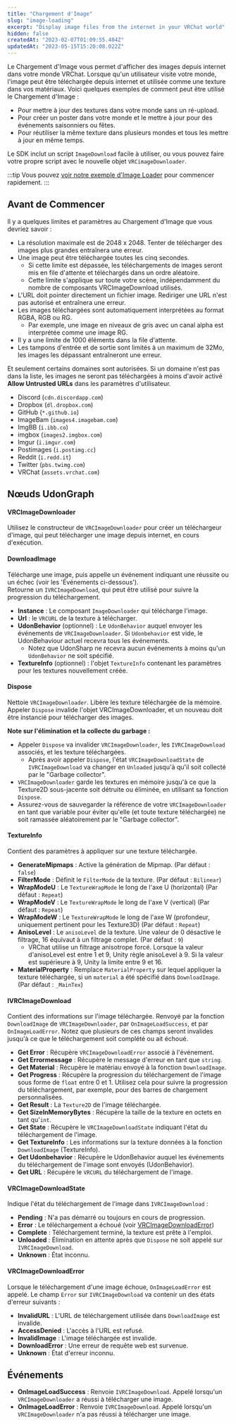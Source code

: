```yaml
---
title: "Chargement d'Image"
slug: "image-loading"
excerpt: "Display image files from the internet in your VRChat world"
hidden: false
createdAt: "2023-02-07T01:09:55.404Z"
updatedAt: "2023-05-15T15:20:08.022Z"
---
```

Le Chargement d'Image vous permet d'afficher des images depuis internet dans votre monde VRChat. Lorsque qu'un utilisateur visite votre monde, l'image peut être téléchargée depuis internet et utilisée comme une texture dans vos matériaux. Voici quelques exemples de comment peut être utilisé le Chargement d'Image :

- Pour mettre à jour des textures dans votre monde sans un ré-upload.
- Pour créer un poster dans votre monde et le mettre à jour pour des événements saisonniers ou fêtes.
- Pour réutiliser la même texture dans plusieurs mondes et tous les mettre à jour en même temps.

Le SDK inclut un script `ImageDownload` facile à utiliser, ou vous pouvez faire votre propre script avec le nouvelle objet `VRCimageDownloader`.

:::tip
Vous pouvez [voir notre exemple d'Image Loader](/worlds/examples/image-loading) pour commencer rapidement.
:::
## Avant de Commencer

Il y a quelques limites et paramètres au Chargement d'Image que vous devriez savoir :

- La résolution maximale est de 2048 x 2048. Tenter de télécharger des images plus grandes entraînera une erreur.
- Une image peut être téléchargée toutes les cinq secondes.
  - Si cette limite est dépassée, les téléchargements de images seront mis en file d'attente et téléchargés dans un ordre aléatoire.
  - Cette limite s'applique sur toute votre scène, indépendamment du nombre de composants VRCImageDownload utilisés.
- L'URL doit pointer directement un fichier image. Rediriger une URL n'est pas autorisé et entraînera une erreur.
- Les images téléchargées sont automatiquement interprétées au format RGBA, RGB ou RG.
  - Par exemple, une image en niveaux de gris avec un canal alpha est interprétée comme une image RG.
- Il y a une limite de 1000 éléments dans la file d'attente.
- Les tampons d'entrée et de sortie sont limités à un maximum de 32Mo, les images les dépassant entraîneront une erreur.

Et seulement certains domaines sont autorisées. Si un domaine n'est pas dans la liste, les images ne seront pas téléchargées à moins d'avoir activé **Allow Untrusted URLs** dans les paramètres d'utilisateur.

- Discord (`cdn.discordapp.com`)
- Dropbox (`dl.dropbox.com`)
- GitHub (`*.github.io`)
- ImageBam (`images4.imagebam.com`)
- ImgBB (`i.ibb.co`)
- imgbox (`images2.imgbox.com`)
- Imgur (`i.imgur.com`)
- Postimages (`i.postimg.cc`)
- Reddit (`i.redd.it`)
- Twitter (`pbs.twimg.com`)
- VRChat (`assets.vrchat.com`)

## Nœuds UdonGraph

#### VRCImageDownloader

Utilisez le constructeur de `VRCImageDownloader` pour créer un téléchargeur d'image, qui peut télécharger une image depuis internet, en cours d'exécution.

#### DownloadImage

Télécharge une image, puis appelle un événement indiquant une réussite ou un échec (voir les 'Événements ci-dessous').  
Retourne un `IVRCImageDownload`, qui peut être utilisé pour suivre la progression du téléchargement.

- **Instance** : Le composant `ImageDownloader` qui télécharge l'image.
- **Url** : le `VRCURL` de la texture à télécharger.
- **UdonBehavior** (optionnel) : Le `UdonBehavior` auquel envoyer les événements de `VRCImageDownloader`. Si `Udonbehavior` est vide, le UdonBehaviour actuel recevra tous les événements.
  - Notez que UdonSharp ne recevra aucun événements à moins qu'un `UdonBehavior` ne soit spécifié.
- **TextureInfo** (optionnel) : l'objet `TextureInfo` contenant les paramètres pour les textures nouvellement créée.

#### Dispose

Nettoie `VRCImageDownloader`. Libère les texture téléchargée de la mémoire. Appeler `Dispose` invalide l'objet VRCImageDownloader, et un nouveau doit être instancié pour télécharger des images.

**Note sur l'élimination et la collecte du garbage :**

- Appeler `Dispose` va invalider `VRCImageDownloader`, les `IVRCImageDownload` associés, et les texture téléchargées.
  - Après avoir appeler `Dispose`, l'état `VRCImageDownloadState` de `IVRCImageDownload` va changer en `Unloaded` jusqu'à qu'il soit collecté par le "Garbage collector".
- `VRCImageDownloader` garde les textures en mémoire jusqu'à ce que la Texture2D sous-jacente soit détruite ou éliminée, en utilisant sa fonction `Dispose`.
- Assurez-vous de sauvegarder la référence de votre `VRCImageDownloader` en tant que variable pour éviter qu'elle (et toute texture téléchargée) ne soit ramassée aléatoirement par le "Garbage collector".

#### TextureInfo

Contient des paramètres à appliquer sur une texture téléchargée.

- **GenerateMipmaps** : Active la génération de Mipmap. (Par défaut : `false`)
- **FilterMode** : Définit le `FilterMode` de la texture. (Par défaut : `Bilinear`)
- **WrapModeU** : Le `TextureWrapMode` le long de l'axe U (horizontal) (Par défaut : `Repeat`)
- **WrapModeV** : Le `TextureWrapMode` le long de l'axe V (vertical) (Par défaut : `Repeat`)
- **WrapModeW** : Le `TextureWrapMode` le long de l'axe W (profondeur, uniquement pertinent pour les Texture3D) (Par défaut : `Repeat`)
- **AnisoLevel** : Le `anisoLevel` de la texture. Une valeur de 0 désactive le filtrage, 16 équivaut à un filtrage complet. (Par défaut : `9`)
  - VRChat utilise un filtrage anisotrope forcé. Lorsque la valeur d'anisoLevel est entre 1 et 9, Unity règle anisoLevel à 9. Si la valeur est supérieure à 9, Unity la limite entre 9 et 16.
- **MaterialProperty** : Remplace `MaterialProperty` sur lequel appliquer la texture téléchargée, si un `material` a été spécifié dans `DownloadImage`. (Par défaut : `_MainTex`)

#### IVRCImageDownload

Contient des informations sur l'image téléchargée. Renvoyé par la fonction `DownloadImage` de `VRCImageDownloader`, par `OnImageLoadSuccess`, et par `OnImageLoadError`.
Notez que plusieurs de ces champs seront invalides jusqu'à ce que le téléchargement soit complété ou ait échoué.

- **Get Error** : Récupère `VRCImageDownloadError` associé à l'événement.
- **Get Errormessage** : Récupère le message d'erreur en tant que `string`.
- **Get Material** : Récupère le matériau envoyé à la fonction `DownloadImage`.
- **Get Progress** : Récupère la progression du téléchargement de l'image sous forme de `float` entre 0 et 1. Utilisez cela pour suivre la progression du téléchargement, par exemple, pour des barres de chargement personnalisées.
- **Get Result** : La `Texture2D` de l'image téléchargée.
- **Get SizeInMemoryBytes** : Récupère la taille de la texture en octets en tant qu'`int`.
- **Get State** : Récupère le `VRCImageDownloadState` indiquant l'état du téléchargement de l'image.
- **Get TextureInfo** : Les informations sur la texture données à la fonction `DownloadImage` (TextureInfo).
- **Get Udonbehavior** : Récupère le UdonBehavior auquel les événements du téléchargement de l'image sont envoyés (UdonBehavior).
- **Get URL** : Récupère le `VRCURL` du téléchargement de l'image.

#### VRCImageDownloadState

Indique l'état du téléchargement de l'image dans `IVRCImageDownload` :

- **Pending** : N'a pas démarré ou toujours en cours de progression.
- **Error** : Le téléchargement a échoué (voir [VRCImageDownloadError](#vrcimagedownloaderror))
- **Complete** : Téléchargement terminé, la texture est prête à l'emploi.
- **Unloaded** : Élimination en attente après que `Dispose` ne soit appelé sur `IVRCImageDownload`.
- **Unknown** : État inconnu.

#### VRCImageDownloadError

Lorsque le téléchargement d'une image échoue, `OnImageLoadError` est appelé. Le champ `Error` sur `IVRCImageDownload` va contenir un des états d'erreur suivants :

- **InvalidURL** : L'URL de téléchargement utilisée dans `DownloadImage` est invalide.
- **AccessDenied** : L'accès à l'URL est refusé.
- **InvalidImage** : L'image téléchargée est invalide.
- **DownloadError** : Une erreur de requête web est survenue.
- **Unknown** : État d'erreur inconnu.

## Événements

* **OnImageLoadSuccess** : Renvoie `IVRCImageDownload`. Appelé lorsqu'un `VRCImageDownloader` a réussi à télécharger une image.
* **OnImageLoadError** : Renvoie `IVRCImageDownload`. Appelé lorsqu'un `VRCImageDownloader` n'a pas réussi à télécharger une image.